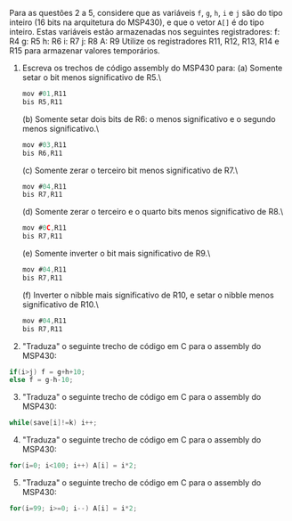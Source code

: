 Para as questões 2 a 5, considere que as variáveis `f`, `g`, `h`, `i` e `j` são do tipo inteiro (16 bits na arquitetura do MSP430), e que o vetor `A[]` é do tipo inteiro. Estas variáveis estão armazenadas nos seguintes registradores:
	f: R4
	g: R5
	h: R6
	i: R7
	j: R8
	A: R9
Utilize os registradores R11, R12, R13, R14 e R15 para armazenar valores temporários.

1. Escreva os trechos de código assembly do MSP430 para:
	(a) Somente setar o bit menos significativo de R5.\
	```C
	mov #01,R11
	bis R5,R11
	```
	(b) Somente setar dois bits de R6: o menos significativo e o segundo menos significativo.\
	```C
	mov #03,R11
	bis R6,R11
	```
	(c) Somente zerar o terceiro bit menos significativo de R7.\
	```C
	mov #04,R11
	bis R7,R11
	```
	(d) Somente zerar o terceiro e o quarto bits menos significativo de R8.\
	```C
	mov #0C,R11
	bis R7,R11
	```
	(e) Somente inverter o bit mais significativo de R9.\
	```C
	mov #04,R11
	bis R7,R11
	```
	(f) Inverter o nibble mais significativo de R10, e setar o nibble menos significativo de R10.\
	```C
	mov #04,R11
	bis R7,R11
	```

2. "Traduza" o seguinte trecho de código em C para o assembly do MSP430:

```C
if(i>j) f = g+h+10;
else f = g-h-10;
```

3. "Traduza" o seguinte trecho de código em C para o assembly do MSP430:

```C
while(save[i]!=k) i++;
```

4. "Traduza" o seguinte trecho de código em C para o assembly do MSP430:

```C
for(i=0; i<100; i++) A[i] = i*2;
```

5. "Traduza" o seguinte trecho de código em C para o assembly do MSP430:

```C
for(i=99; i>=0; i--) A[i] = i*2;
```
